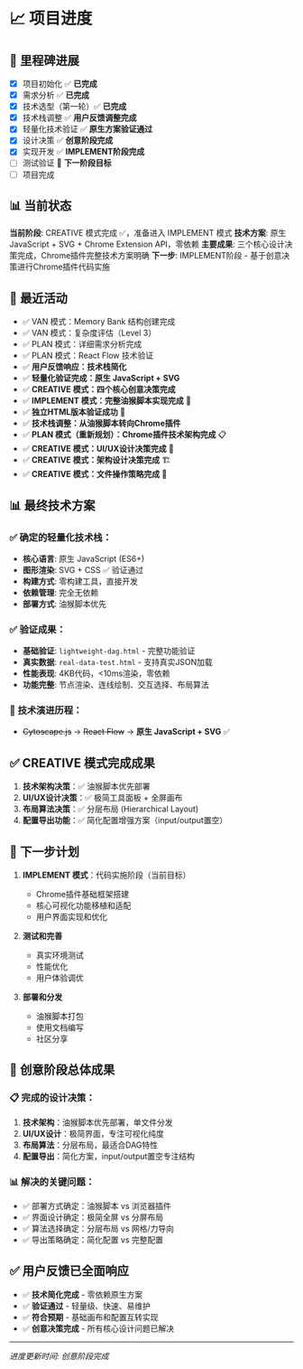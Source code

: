 # 📈 项目进度

## 🏁 里程碑进展
- [x] 项目初始化 ✅ **已完成**
- [x] 需求分析 ✅ **已完成**
- [x] 技术选型（第一轮）✅ **已完成**
- [x] 技术栈调整 ✅ **用户反馈调整完成**
- [x] 轻量化技术验证 ✅ **原生方案验证通过**
- [x] 设计决策 ✅ **创意阶段完成**
- [x] 实现开发 ✅ **IMPLEMENT阶段完成**
- [ ] 测试验证 🎯 **下一阶段目标**
- [ ] 项目完成

## 📊 当前状态
**当前阶段**: CREATIVE 模式完成 ✅，准备进入 IMPLEMENT 模式
**技术方案**: 原生 JavaScript + SVG + Chrome Extension API，零依赖
**主要成果**: 三个核心设计决策完成，Chrome插件完整技术方案明确
**下一步**: IMPLEMENT阶段 - 基于创意决策进行Chrome插件代码实施

## 🔄 最近活动
- ✅ VAN 模式：Memory Bank 结构创建完成
- ✅ VAN 模式：复杂度评估（Level 3）
- ✅ PLAN 模式：详细需求分析完成
- ✅ PLAN 模式：React Flow 技术验证
- ✅ **用户反馈响应：技术栈简化**
- ✅ **轻量化验证完成：原生 JavaScript + SVG**
- ✅ **CREATIVE 模式：四个核心创意决策完成**
- ✅ **IMPLEMENT 模式：完整油猴脚本实现完成** 🎊
- ✅ **独立HTML版本验证成功** 🎯
- ✅ **技术栈调整：从油猴脚本转向Chrome插件**
- ✅ **PLAN 模式（重新规划）：Chrome插件技术架构完成** 📋
- ✅ **CREATIVE 模式：UI/UX设计决策完成** 🎨
- ✅ **CREATIVE 模式：架构设计决策完成** 🏗️
- ✅ **CREATIVE 模式：文件操作策略完成** 📁

## 📊 最终技术方案
### ✅ **确定的轻量化技术栈：**
- **核心语言**: 原生 JavaScript (ES6+)
- **图形渲染**: SVG + CSS ✅ 验证通过
- **构建方式**: 零构建工具，直接开发
- **依赖管理**: 完全无依赖
- **部署方式**: 油猴脚本优先

### ✅ **验证成果：**
- **基础验证**: `lightweight-dag.html` - 完整功能验证
- **真实数据**: `real-data-test.html` - 支持真实JSON加载
- **性能表现**: 4KB代码，<10ms渲染，零依赖
- **功能完整**: 节点渲染、连线绘制、交互选择、布局算法

### 🔄 **技术演进历程：**
- ~~Cytoscape.js~~ → ~~React Flow~~ → **原生 JavaScript + SVG** ✅

## ✅ CREATIVE 模式完成成果
1. **技术架构决策**：✅ 油猴脚本优先部署
2. **UI/UX设计决策**：✅ 极简工具面板 + 全屏画布
3. **布局算法决策**：✅ 分层布局 (Hierarchical Layout)
4. **配置导出功能**：✅ 简化配置增强方案（input/output置空）

## 📝 下一步计划
1. **IMPLEMENT 模式**：代码实施阶段（当前目标）
   - Chrome插件基础框架搭建
   - 核心可视化功能移植和适配
   - 用户界面实现和优化

2. **测试和完善**
   - 真实环境测试
   - 性能优化
   - 用户体验调优

3. **部署和分发**
   - 油猴脚本打包
   - 使用文档编写
   - 社区分享

## 🎊 创意阶段总体成果
### 📋 完成的设计决策：
1. **技术架构**：油猴脚本优先部署，单文件分发
2. **UI/UX设计**：极简界面，专注可视化纯度
3. **布局算法**：分层布局，最适合DAG特性
4. **配置导出**：简化方案，input/output置空专注结构

### 📊 解决的关键问题：
- ✅ 部署方式确定：油猴脚本 vs 浏览器插件
- ✅ 界面设计确定：极简全屏 vs 分屏布局
- ✅ 算法选择确定：分层布局 vs 网格/力导向
- ✅ 导出策略确定：简化配置 vs 完整配置

## ✅ 用户反馈已全面响应
- ✅ **技术简化完成** - 零依赖原生方案
- ✅ **验证通过** - 轻量级、快速、易维护
- ✅ **符合预期** - 基础画布和配置互转实现
- ✅ **创意决策完成** - 所有核心设计问题已解决

---
*进度更新时间: 创意阶段完成* 
